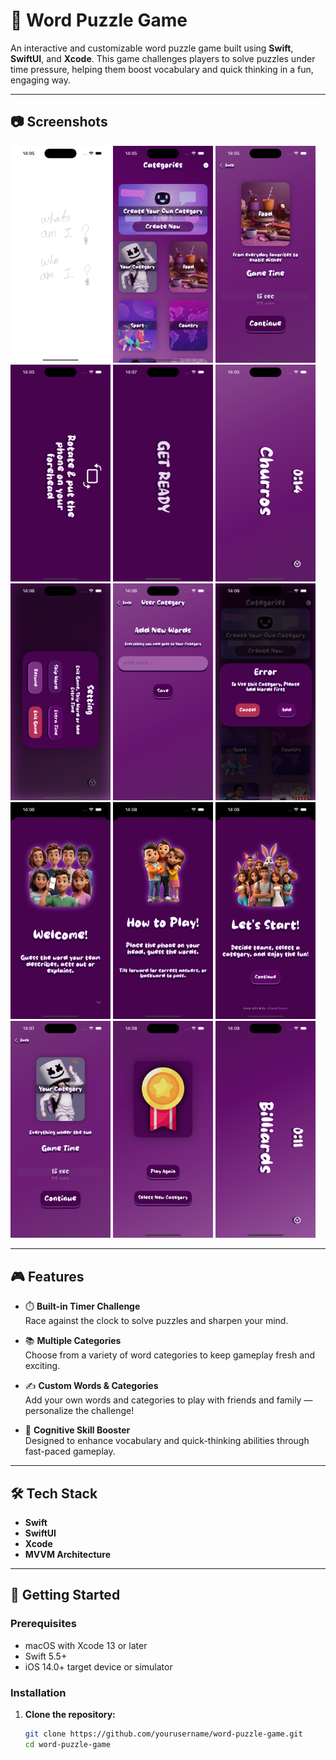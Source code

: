 # 🧩 Word Puzzle Game

An interactive and customizable word puzzle game built using **Swift**, **SwiftUI**, and **Xcode**. This game challenges players to solve puzzles under time pressure, helping them boost vocabulary and quick thinking in a fun, engaging way.

---

## 📷 Screenshots

<p float="left">
  <img width="160" src="ScreenShots/Simulator Screenshot - iPhone 15 Pro - 2025-07-04 at 14.05.32.png">
  <img width="160" src="ScreenShots/Simulator Screenshot - iPhone 15 Pro - 2025-07-04 at 14.05.43.png">
  <img width="160" src="ScreenShots/Simulator Screenshot - iPhone 15 Pro - 2025-07-04 at 14.05.49.png">
  <img width="160" src="ScreenShots/Simulator Screenshot - iPhone 15 Pro - 2025-07-04 at 14.05.53.png">
  <img width="160" src="ScreenShots/Simulator Screenshot - iPhone 15 Pro - 2025-07-04 at 14.07.48.png">
  <img width="160" src="ScreenShots/Simulator Screenshot - iPhone 15 Pro - 2025-07-04 at 14.05.59.png">
  <img width="160" src="ScreenShots/Simulator Screenshot - iPhone 15 Pro - 2025-07-04 at 14.06.02.png">
  <img width="160" src="ScreenShots/Simulator Screenshot - iPhone 15 Pro - 2025-07-04 at 14.06.08.png">
  <img width="160" src="ScreenShots/Simulator Screenshot - iPhone 15 Pro - 2025-07-04 at 14.06.12.png">
  <img width="160" src="ScreenShots/Simulator Screenshot - iPhone 15 Pro - 2025-07-04 at 14.06.17.png">
  <img width="160" src="ScreenShots/Simulator Screenshot - iPhone 15 Pro - 2025-07-04 at 14.08.20.png">
  <img width="160" src="ScreenShots/Simulator Screenshot - iPhone 15 Pro - 2025-07-04 at 14.06.24.png">
  <img width="160" src="ScreenShots/Simulator Screenshot - iPhone 15 Pro - 2025-07-04 at 14.07.18.png">  
  <img width="160" src="ScreenShots/Simulator Screenshot - iPhone 15 Pro - 2025-07-04 at 14.08.13.png">
  <img width="160" src="ScreenShots/Simulator Screenshot - iPhone 15 Pro - 2025-07-04 at 14.09.14.png">
</p>

---

## 🎮 Features

- ⏱️ **Built-in Timer Challenge**  
  Race against the clock to solve puzzles and sharpen your mind.

- 📚 **Multiple Categories**  
  Choose from a variety of word categories to keep gameplay fresh and exciting.

- ✍️ **Custom Words & Categories**  
  Add your own words and categories to play with friends and family — personalize the challenge!

- 🧠 **Cognitive Skill Booster**  
  Designed to enhance vocabulary and quick-thinking abilities through fast-paced gameplay.

---

## 🛠️ Tech Stack

- **Swift**
- **SwiftUI**
- **Xcode**
- **MVVM Architecture**

---

## 🚀 Getting Started

### Prerequisites

- macOS with Xcode 13 or later
- Swift 5.5+
- iOS 14.0+ target device or simulator

### Installation

1. **Clone the repository:**
   ```bash
   git clone https://github.com/yourusername/word-puzzle-game.git
   cd word-puzzle-game
